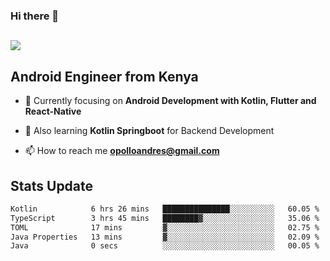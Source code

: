### Hi there 👋
<h2 align="left"><img src="https://readme-typing-svg.herokuapp.com?color='blue'&lines=I'm+Andrew+Opollo😊;Welcome+to+my+Github😜"> </h2>

## Android Engineer from Kenya


- 🌱 Currently focusing on **Android Development with Kotlin, Flutter and React-Native**

- 🔭 Also learning **Kotlin Springboot** for Backend Development

- 📫 How to reach me **opolloandres@gmail.com**


## Stats Update
<!--START_SECTION:waka-->

```txt
Kotlin            6 hrs 26 mins   ███████████████░░░░░░░░░░   60.05 %
TypeScript        3 hrs 45 mins   ████████▓░░░░░░░░░░░░░░░░   35.06 %
TOML              17 mins         ▓░░░░░░░░░░░░░░░░░░░░░░░░   02.75 %
Java Properties   13 mins         ▓░░░░░░░░░░░░░░░░░░░░░░░░   02.09 %
Java              0 secs          ░░░░░░░░░░░░░░░░░░░░░░░░░   00.05 %
```

<!--END_SECTION:waka-->


